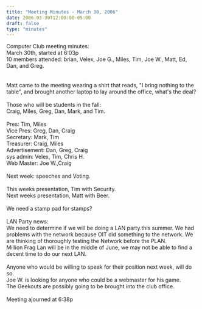 ```yaml
---
title: "Meeting Minutes - March 30, 2006"
date: 2006-03-30T12:00:00-05:00
draft: false
type: "minutes"
---
```


Computer Club meeting minutes:<br>
March 30th, started at 6:03p<br>
10 members attended: brian, Velex, Joe G., Miles, Tim, Joe W., Matt, Ed, Dan, and Greg.<br>
<br>
<br>
Matt came to the meeting wearing a shirt that reads, "I bring nothing to the table", and brought another laptop to lay
around the office, what's the deal?<br>
<br>
Those who will be students in the fall:<br>
Craig, Miles, Greg, Dan, Mark, and Tim.<br>
<br>
Pres: Tim, Miles<br>
Vice Pres: Greg, Dan, Craig<br>
Secretary: Mark, Tim<br>
Treasurer: Craig, Miles<br>
Advertisement: Dan, Greg, Craig<br>
sys admin: Velex, Tim, Chris H.<br>
Web Master: Joe W.,Craig<br>
<br>
Next week: speeches and Voting.<br>
<br>
This weeks presentation, Tim with Security.<br>
Next weeks presentation, Matt with Beer.<br>
<br>
We need a stamp pad for stamps?<br>
<br>
LAN Party news:<br>
We need to determine if we will be doing a LAN party.this summer.  We had problems with the network because OIT did
something to the network.  We are thinking of thoroughly testing the Network before the PLAN.<br>
Million Frag Lan will be in the middle of June, we may not be able to find a decent time to do our next LAN.<br>
<br>
Anyone who would be willing to speak for their position next week, will do so.<br>
Joe W. is looking for anyone who could be a webmaster for his game.<br>
The Geekouts are possibly going to be brought into the club office.<br>
<br>
Meeting ajourned at 6:38p<br>
